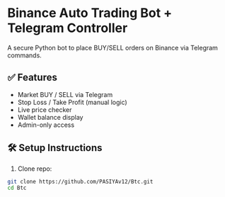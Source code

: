 # Binance Auto Trading Bot + Telegram Controller

A secure Python bot to place BUY/SELL orders on Binance via Telegram commands.

## ✅ Features
- Market BUY / SELL via Telegram
- Stop Loss / Take Profit (manual logic)
- Live price checker
- Wallet balance display
- Admin-only access

## 🛠️ Setup Instructions

1. Clone repo:
```bash
git clone https://github.com/PASIYAv12/Btc.git
cd Btc
